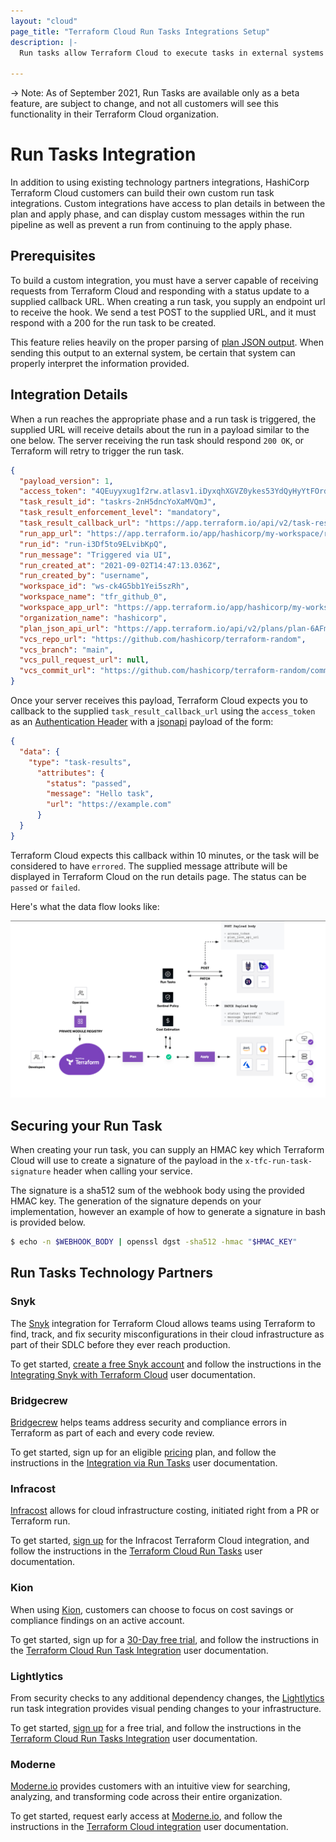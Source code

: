 ```yaml
---
layout: "cloud"
page_title: "Terraform Cloud Run Tasks Integrations Setup"
description: |-
  Run tasks allow Terraform Cloud to execute tasks in external systems at specific points in the Terraform Cloud run lifecycle.

---
```

-> Note: As of September 2021, Run Tasks are available only as a beta feature, are subject to change, and not all customers will see this functionality in their Terraform Cloud organization.

# Run Tasks Integration

In addition to using existing technology partners integrations, HashiCorp Terraform Cloud customers can build their own custom run task integrations. Custom integrations have access to plan details in between the plan and apply phase, and can display custom messages within the run pipeline as well as prevent a run from continuing to the apply phase.

## Prerequisites

To build a custom integration, you must have a server capable of receiving requests from Terraform Cloud and responding with a status update to a supplied callback URL. When creating a run task, you supply an endpoint url to receive the hook. We send a test POST to the supplied URL, and it must respond with a 200 for the run task to be created.

This feature relies heavily on the proper parsing of [plan JSON output](../../../internals/json-format.html). When sending this output to an external system, be certain that system can properly interpret the information provided.

## Integration Details

When a run reaches the appropriate phase and a run task is triggered, the supplied URL will receive details about the run in a payload similar to the one below. The server receiving the run task should respond `200 OK`, or Terraform will retry to trigger the run task.

```json
{
  "payload_version": 1,
  "access_token": "4QEuyyxug1f2rw.atlasv1.iDyxqhXGVZ0ykes53YdQyHyYtFOrdAWNBxcVUgWvzb64NFHjcquu8gJMEdUwoSLRu4Q",
  "task_result_id": "taskrs-2nH5dncYoXaMVQmJ",
  "task_result_enforcement_level": "mandatory",
  "task_result_callback_url": "https://app.terraform.io/api/v2/task-results/5ea8d46c-2ceb-42cd-83f2-82e54697bddd/callback",
  "run_app_url": "https://app.terraform.io/app/hashicorp/my-workspace/runs/run-i3Df5to9ELvibKpQ",
  "run_id": "run-i3Df5to9ELvibKpQ",
  "run_message": "Triggered via UI",
  "run_created_at": "2021-09-02T14:47:13.036Z",
  "run_created_by": "username",
  "workspace_id": "ws-ck4G5bb1Yei5szRh",
  "workspace_name": "tfr_github_0",
  "workspace_app_url": "https://app.terraform.io/app/hashicorp/my-workspace",
  "organization_name": "hashicorp",
  "plan_json_api_url": "https://app.terraform.io/api/v2/plans/plan-6AFmRJW1PFJ7qbAh/json-output",
  "vcs_repo_url": "https://github.com/hashicorp/terraform-random",
  "vcs_branch": "main",
  "vcs_pull_request_url": null,
  "vcs_commit_url": "https://github.com/hashicorp/terraform-random/commit/7d8fb2a2d601edebdb7a59ad2088a96673637d22"
}
```

Once your server receives this payload, Terraform Cloud expects you to callback to the supplied `task_result_callback_url` using the `access_token` as an [Authentication Header](../../api/index.html#authentication) with a [jsonapi](../../api/index.html#json-api-formatting) payload of the form:

```json
{
  "data": {
    "type": "task-results",
      "attributes": {
        "status": "passed",
        "message": "Hello task",
        "url": "https://example.com"
      }
  }
}
```

Terraform Cloud expects this callback within 10 minutes, or the task will be considered to have `errored`. The supplied message attribute will be displayed in Terraform Cloud on the run details page. The status can be `passed` or `failed`.

Here's what the data flow looks like:

![Screenshot: a diagram of the user and data flow for a Terraform Cloud run task](./images/terraform-cloud-run-tasks-diagram.png)

## Securing your Run Task

When creating your run task, you can supply an HMAC key which Terraform Cloud will use to create a signature of the payload in the `x-tfc-run-task-signature` header when calling your service.

The signature is a sha512 sum of the webhook body using the provided HMAC key. The generation of the signature depends on your implementation, however an example of how to generate a signature in bash is provided below.

```bash
$ echo -n $WEBHOOK_BODY | openssl dgst -sha512 -hmac "$HMAC_KEY"
```

## Run Tasks Technology Partners

### Snyk

The [Snyk](snyk.io) integration for Terraform Cloud allows teams using Terraform to find, track, and fix security misconfigurations in their cloud infrastructure as part of their SDLC before they ever reach production.

To get started, [create a free Snyk account](https://snyk.io/) and follow the instructions in the [Integrating Snyk with Terraform Cloud](https://docs.snyk.io/features/integrations/ci-cd-integrations/integrating-snyk-with-terraform-cloud) user documentation.

### Bridgecrew

[Bridgecrew](https://bridgecrew.io/) helps teams address security and compliance errors in Terraform as part of each and every code review.

To get started, sign up for an eligible [pricing](https://bridgecrew.io/pricing/) plan, and follow the instructions in the [Integration via Run Tasks](https://docs.bridgecrew.io/docs/integrate-with-terraform-cloud#integration-via-run-tasks) user documentation.

### Infracost

[Infracost](https://www.infracost.io/) allows for cloud infrastructure costing, initiated right from a PR or Terraform run.

To get started, [sign up](https://dashboard.infracost.io/tfc-sign-up) for the Infracost Terraform Cloud integration, and follow the instructions in the [Terraform Cloud Run Tasks](https://www.infracost.io/docs/iac_tools/terraform_cloud_enterprise#terraform-cloud-run-tasks) user documentation.

### Kion

When using [Kion](https://kion.io/), customers can choose to focus on cost savings or compliance findings on an active account.

To get started, sign up for a [30-Day free trial](https://kion.io/product/try-free-trial), and follow the instructions in the [Terraform Cloud Run Task Integration](https://support.kion.io/hc/en-us/articles/4408728893325-Terraform-Cloud-Run-Task-Integration) user documentation.

### Lightlytics

From security checks to any additional dependency changes, the [Lightlytics](https://lightlytics.com/) run task integration provides visual pending changes to your infrastructure.

To get started, [sign up](https://www.lightlytics.com/signup) for a free trial, and follow the instructions in the [Terraform Cloud Run Tasks Integration](https://docs.lightlytics.com/docs/terraform-cloud-run-tasks-beta) user documentation.

### Moderne

[Moderne.io](https://moderne.io/) provides customers with an intuitive view for searching, analyzing, and transforming code across their entire organization.

To get started, request early access at [Moderne.io](https://moderne.io/), and follow the instructions in the [Terraform Cloud integration](https://docs.moderne.io/how-to/terraform-cloud-integration) user documentation.